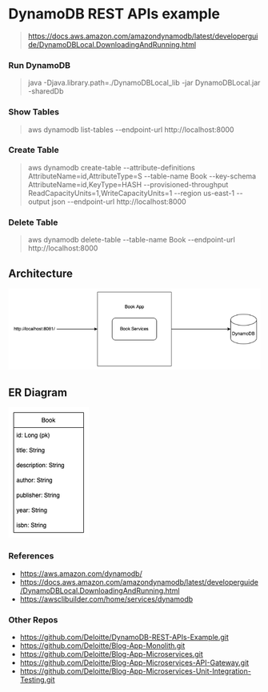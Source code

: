 # DynamoDB REST APIs example

>  https://docs.aws.amazon.com/amazondynamodb/latest/developerguide/DynamoDBLocal.DownloadingAndRunning.html
  
### Run DynamoDB

>  java -Djava.library.path=./DynamoDBLocal_lib -jar DynamoDBLocal.jar -sharedDb

### Show Tables

>  aws dynamodb list-tables --endpoint-url http://localhost:8000

### Create Table

>  aws dynamodb create-table --attribute-definitions AttributeName=id,AttributeType=S --table-name Book --key-schema AttributeName=id,KeyType=HASH --provisioned-throughput ReadCapacityUnits=1,WriteCapacityUnits=1 --region us-east-1 --output json --endpoint-url http://localhost:8000

### Delete Table

>  aws dynamodb delete-table --table-name Book --endpoint-url http://localhost:8000

## Architecture

![architecture](architecture.png)

## ER Diagram

![er-diagram](er-diagram.png)

### References
* https://aws.amazon.com/dynamodb/
* https://docs.aws.amazon.com/amazondynamodb/latest/developerguide/DynamoDBLocal.DownloadingAndRunning.html
* https://awsclibuilder.com/home/services/dynamodb

### Other Repos

* https://github.com/Deloitte/DynamoDB-REST-APIs-Example.git
* https://github.com/Deloitte/Blog-App-Monolith.git
* https://github.com/Deloitte/Blog-App-Microservices.git
* https://github.com/Deloitte/Blog-App-Microservices-API-Gateway.git
* https://github.com/Deloitte/Blog-App-Microservices-Unit-Integration-Testing.git
